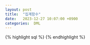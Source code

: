 ```yaml
---
layout: post
title:  "집계함수"
date:   2023-12-27 10:07:00 +0900
categories:  DML
---
```


{% highlight sql %}
{% endhighlight %}